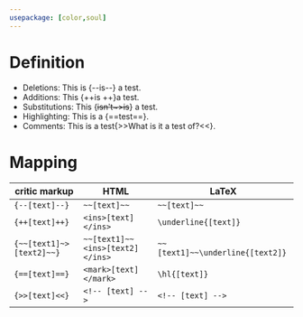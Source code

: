```yaml
---
usepackage: [color,soul]
---  
```

  
# Definition #

- Deletions: This is {--is--} a test.
- Additions: This {++is ++}a test.
- Substitutions: This {~~isn't~>is~~} a test.
- Highlighting: This is a {==test==}.
- Comments: This is a test{>>What is it a test of?<<}.

# Mapping #

| critic markup	| HTML	| LaTeX  	| 
|  ------------------------------------------	| -------------------------------------------------	| ----------------------------------------------	|  
| `{--[text]--}`	| `~~[text]~~`	| `~~[text]~~`	|  
| `{++[text]++}`	| `<ins>[text]</ins>`	| `\underline{[text]}`	| 
| `{~~[text1]~>[text2]~~}`	| `~~[text1]~~<ins>[text2]</ins>`	| `~~[text1]~~\underline{[text2]}`	| 
| `{==[text]==}`	| `<mark>[text]</mark>`	| `\hl{[text]}`	| 
| `{>>[text]<<}`	| `<!-- [text] -->`	| `<!-- [text] -->`	| 